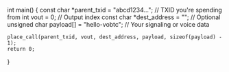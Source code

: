 int main() {
    const char *parent_txid = "abcd1234..."; // TXID you're spending from
    int vout = 0;                            // Output index
    const char *dest_address = "";          // Optional
    unsigned char payload[] = "hello-vobtc"; // Your signaling or voice data

    place_call(parent_txid, vout, dest_address, payload, sizeof(payload) - 1);
    return 0;
}
